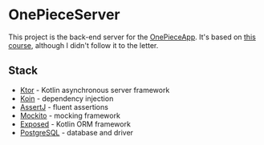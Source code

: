 # OnePieceServer
This project is the back-end server for the [OnePieceApp](https://github.com/SamGarciaIGF/OnePieceApp). It's based on [this course](https://www.udemy.com/course/build-modern-android-app-with-rest-api-and-ktor-server), although I didn't follow it to the letter.

## Stack
- [Ktor](https://ktor.io/) - Kotlin asynchronous server framework
- [Koin](https://github.com/InsertKoinIO/koin) - dependency injection
- [AssertJ](https://joel-costigliola.github.io/assertj/) - fluent assertions
- [Mockito](https://github.com/mockito/mockito) - mocking framework
- [Exposed](https://github.com/JetBrains/Exposed) - Kotlin ORM framework
- [PostgreSQL](https://www.postgresql.org/) - database and driver
